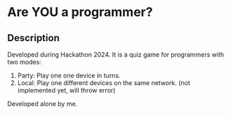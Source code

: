 # Are YOU a programmer?

## Description
Developed during Hackathon 2024. It is a quiz game for programmers with two modes:

1. Party: Play one one device in turns.
2. Local: Play one different devices on the same network. (not implemented yet, will throw error)

Developed alone by me.
